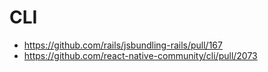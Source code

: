 # CLI

- https://github.com/rails/jsbundling-rails/pull/167
- https://github.com/react-native-community/cli/pull/2073
